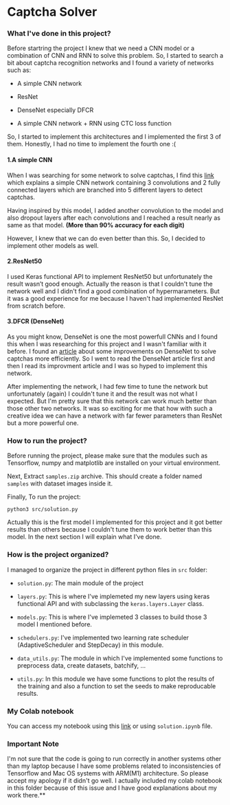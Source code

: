 # Captcha Solver

### What I've done in this project?

Before startring the project I knew that we need a CNN model or a combination of CNN and RNN to solve this problem. So, I started to search a bit about captcha recognition networks and I found a variety of networks such as:

- A simple CNN network 

- ResNet

- DenseNet especially DFCR

- A simple CNN network + RNN using CTC loss function

So, I started to implement this architectures and I implemented the first 3 of them. Honestly, I had no time to implement the fourth one :(

#### 1.A simple CNN

When I was searching for some network to solve captchas, I find this [link](https://medium.com/@manvi./captcha-recognition-using-convolutional-neural-network-d191ef91330e) which explains a simple CNN network containing 3 convolutions and 2 fully connected layers which are branched into 5 different layers to detect captchas.

Having inspired by this model, I added another convolution to the model and also dropout layers after each convolutions and I reached a result nearly as same as that model. **(More than 90% accuracy for each digit)**

However, I knew that we can do even better than this. So, I decided to implement other models as well.

#### 2.ResNet50

I used Keras functional API to implement ResNet50 but unfortunately the result wasn’t good enough. Actually the reason is that I couldn't tune the network well and I didn't find a good combination of hypermarameters. But it was a good experience for me because I haven't had implemented ResNet from scratch before.

#### 3.DFCR (DenseNet)

As you might know, DenseNet is one the most powerfull CNNs and I found this when I was researching for this project and I wasn't familiar with it before. I found an [article](https://www.aimspress.com/fileOther/PDF/MBE/mbe-16-05-292.pdf) about some improvements on DenseNet to solve captchas more efficiently. So I went to read the DenseNet article first and then I read its improvment article and I was so hyped to implement this network. 

After implementing the network, I had few time to tune the network but unfortunately (again) I couldn't tune it and the result was not what I expected. But I'm pretty sure that this network can work much better than those other two networks. It was so exciting for me that how with such a creative idea we can have a network with far fewer parameters than ResNet but a more powerful one.

### How to run the project?

Before running the project, please make sure that the modules such as Tensorflow, numpy and matplotlib are installed on your virtual environment.

Next, Extract `samples.zip` archive. This should create a folder named `samples` with dataset images inside it.

Finally, To run the project:

```
python3 src/solution.py
```

Actually this is the first model I implemented for this project and it got better results than others because I couldn't tune them to work better than this model. In the next section I will explain what I've done.

### How is the project organized?

I managed to organize the project in different python files in `src` folder:

- `solution.py`: The main module of the project

- `layers.py`: This is where I've implemeted my new layers using keras functional API and with subclassing the `keras.layers.Layer` class.

- `models.py`: This is where I've implemeted 3 classes to build those 3 model I mentioned before.

- `schedulers.py`: I've implemented two learning rate scheduler (AdaptiveScheduler and StepDecay) in this module.

- `data_utils.py`:  The module in which I've implemented some functions to preprocess data, create datasets, batchify, ...

- `utils.py`: In this module we have some functions to plot the results of the training and also a function to set the seeds to make reproducable results.

### My Colab notebook

You can access my notebook using this [link](https://colab.research.google.com/drive/12KB8nkRddARifAwXb_ttDbTxopj8D0Xu?usp=sharing) or using `solution.ipynb` file.

### Important Note

I'm not sure that the code is going to run correctly in another systems other than my laptop because I have some problems related to inconsistencies of Tensorflow and Mac OS systems with ARM(M1) architecture. So please accept my apology if it didn't go well. I actually included my colab notebook in this folder because of this issue and I have good explanations about my work there.**
